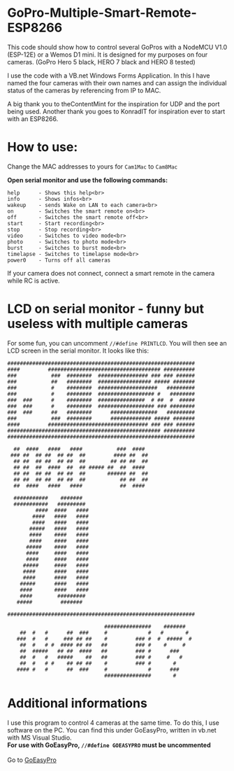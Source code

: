 # GoPro-Multiple-Smart-Remote-ESP8266
This code should show how to control several GoPros with a NodeMCU V1.0 (ESP-12E) or a Wemos D1 mini. It is designed for my purposes on four cameras. (GoPro Hero 5 black, HERO 7 black and HERO 8 tested)

I use the code with a VB.net Windows Forms Application. In this I have named the four cameras with their own names and can assign the individual status of the cameras by referencing from IP to MAC. 

A big thank you to theContentMint for the inspiration for UDP and the port being used.
Another thank you goes to KonradIT for inspiration ever to start with an ESP8266.

# How to use:
Change the MAC addresses to yours for ```Cam1Mac``` to ```Cam8Mac```

<b>Open serial monitor and use the following commands:</b> <br>
```
help      - Shows this help<br>
info      - Shows infos<br>
wakeup    - sends Wake on LAN to each camera<br>
on        - Switches the smart remote on<br>
off       - Switches the smart remote off<br>
start     - Start recording<br>
stop      - Stop recording<br>
video     - Switches to video mode<br>
photo     - Switches to photo mode<br>
burst     - Switches to burst mode<br>
timelapse - Switches to timelapse mode<br>
power0    - Turns off all cameras
```
If your camera does not connect, connect a smart remote in the camera while RC is active.

# LCD on serial monitor - funny but useless with multiple cameras
For some fun, you can uncomment ```//#define PRINTLCD```. You will then see an LCD screen in the serial monitor. It looks like this:<br>
```
############################################################    
####         #################################### ##########    
###           ###  ########  ################ ### ### ######    
###           ##   ########  ################# ##### #######    
###           #    ########  ###################   #########    
###           #    ########  ################## #   ########    
###  ###      #    ########  ###############  # ##  #  #####    
###  ###      #    ########  ################## ### ########    
###  ###      ##   ########      ###############   #########    
###           ###  ########      ############# ##### #######    
####         ################################ ### ### ######    
################################################# ##########    
############################################################    
                                                                
  ##  ####   ####   ####           ###  ####                    
 ### ##  ## ##  ## ##  ##         #### ##  ##                   
  ## ##  ## ##  ## ##  ##        ## ## ##  ##                   
  ## ##  ##  ####  ##  ## ##### ##  ##  ####                    
  ## ##  ## ##  ## ##  ##       ###### ##  ##                   
  ## ##  ## ##  ## ##  ##           ## ##  ##                   
  ##  ####   ####   ####            ##  ####                    
                                                                
  ###########    #######                                        
  ###########   #########                                       
         ####  ####   ####                                      
        ####   ####   ####                                      
        ####   ####   ####                                      
       #####   ####   ####                                      
       ####    ####   ####                                      
       ####    ####   ####                                      
      #####    ####   ####                                      
      ####     ####   ####                                      
      ####     ####   ####                                      
     #####     ####   ####                                      
     ####      ####   ####                                      
     ####      ####   ####                                      
    #####      ####   ####                                      
    ####       ####   ####                                      
    ####        #########                                       
   #####         #######                                        
                                                                
############################################################    
                                                                
                               ###############    #######       
    ##  #   #      ##  ###     #             #   #       #      
   ###  #   #     ### ## ##    #         ### #  #  #####  #     
    ##  #   # #  #### ## ##   ##         ### #    #     #       
    ##  #####   ## ##  ####   ##         ### #      ###         
    ##  #   #   #####    ##   ##         ### #     #   #        
    ##  #   # #    ## ## ##    #         ### #       #          
   #### #   #      ##  ###     #             #      ###         
                               ###############       #          
```
# Additional informations
I use this program to control 4 cameras at the same time. To do this, I use software on the PC. You can find this under GoEasyPro, written in vb.net with MS Visual Studio.<br>
<b> For use with GoEasyPro, ```//#define GOEASYPRO``` must be uncommented </b><br><br>
Go to <a href="https://github.com/sepp89117/GoEasyPro">GoEasyPro</a>
